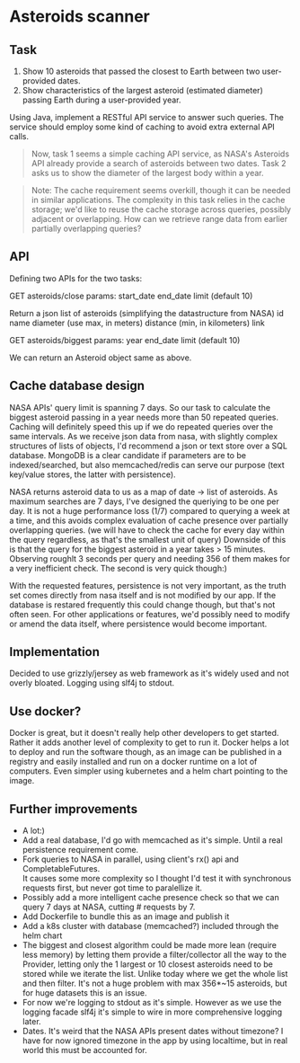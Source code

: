 # Asteroids scanner
## Task
 1. Show 10 asteroids that passed the closest to Earth between two user-provided dates.
 2. Show characteristics of the largest asteroid (estimated diameter) passing Earth during a user-provided year.
 
Using Java, implement a RESTful API service to answer such queries. The service should employ some kind of caching to avoid extra external API calls.
> Now, task 1 seems a simple caching API service, as NASA's Asteroids API already provide a search of asteroids between two dates.
> Task 2 asks us to show the diameter of the largest body within a year.

> Note: The cache requirement seems overkill, though it can be needed in similar applications.
  The complexity in this task relies in the cache storage; we'd like to reuse the cache storage across queries, possibly adjacent or overlapping. How can we retrieve range data from earlier partially overlapping queries?

## API
Defining two APIs for the two tasks:

GET asteroids/close
params: start_date
        end_date limit (default 10)

Return a json list of asteroids (simplifying the datastructure from NASA)
   id
   name
   diameter (use max, in meters)
   distance (min, in kilometers)
   link

GET asteroids/biggest
params: year
end_date
limit (default 10)

We can return an Asteroid object same as above.

## Cache database design
NASA APIs' query limit is spanning 7 days. So our task to calculate the biggest asteroid passing in a year needs more than 50 repeated queries.
Caching will definitely speed this up if we do repeated queries over the same intervals.
As we receive json data from nasa, with slightly complex structures of lists of objects, I'd recommend a json or text store over a SQL database. 
MongoDB is a clear candidate if parameters are to be indexed/searched, but also memcached/redis can serve our purpose (text key/value stores, the latter with persistence).

NASA returns asteroid data to us as a map of date -> list of asteroids.
As maximum searches are 7 days, I've designed the queriying to be one per day. It is not a huge performance loss (1/7) compared to querying a week at a time,
and this avoids complex evaluation of cache presence over partially overlapping queries.
(we will have to check the cache for every day within the query regardless, as that's the smallest unit of query)
Downside of this is that the query for the biggest asteroid in a year takes > 15 minutes. 
Observing roughlt 3 seconds per query and needing 356 of them makes for a very inefficient check. 
The second is very quick though:) 

With the requested features, persistence is not very important, as the truth set comes directly from nasa itself and is not modified by our app.
If the database is restared frequently this could change though, but that's not often seen.
For other applications or features, we'd possibly need to modify or amend the data itself, where persistence would become important.

## Implementation
Decided to use grizzly/jersey as web framework as it's widely used and not overly bloated.
Logging using slf4j to stdout.

## Use docker?
Docker is great, but it doesn't really help other developers to get started. 
Rather it adds another level of complexity to get to run it.
Docker helps a lot to deploy and run the software though, as an image can be published in a registry and easily installed and run on a docker runtime on a lot of computers.
Even simpler using kubernetes and a helm chart pointing to the image.

## Further improvements
- A lot:)
- Add a real database, I'd go with memcached as it's simple. Until a real persistence requirement come.
- Fork queries to NASA in parallel, using client's rx() api and CompletableFutures.  
  It causes some more complexity so I thought I'd test it with synchronous requests first, but never got time to paralellize it.
- Possibly add a more intelligent cache presence check so that we can query 7 days at NASA, cutting # requests by 7.
- Add Dockerfile to bundle this as an image and publish it
- Add a k8s cluster with database (memcached?) included through the helm chart
- The biggest and closest algorithm could be made more lean (require less memory) by letting them provide a filter/collector
  all the way to the Provider, letting only the 1 largest or 10 closest asteroids need to be stored while we iterate the list.
  Unlike today where we get the whole list and then filter. It's not a huge problem with max 356*~15 asteroids, 
  but for huge datasets this is an issue. 
- For now we're logging to stdout as it's simple. However as we use the logging facade slf4j it's simple to wire in more comprehensive logging later. 
- Dates. It's weird that the NASA APIs present dates without timezone? 
  I have for now ignored timezone in the app by using localtime, but in real world this must be accounted for.